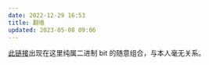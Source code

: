 ```yaml
---
date: 2022-12-29 16:53
title: 翻墙
updated: 2023-05-08 09:06
---
```


[此链接](https://一元机场.com)出现在这里纯属二进制 bit 的随意组合，与本人毫无关系。